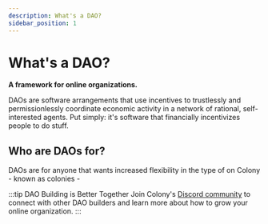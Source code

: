 ```yaml
---
description: What's a DAO?
sidebar_position: 1
---
```


# What's a DAO?

**A framework for online organizations.**

DAOs are software arrangements that use incentives to trustlessly and permissionlessly coordinate economic activity in a network of rational, self-interested agents. Put simply: it's software that financially incentivizes people to do stuff.

## Who are DAOs for?

DAOs are for anyone that wants increased flexibility in the type of on Colony - known as colonies - 


:::tip DAO Building is Better Together
Join Colony's [Discord community](https://discord.gg/feVZWwysqM) to connect with other DAO builders and learn more about how to grow your online organization.
:::